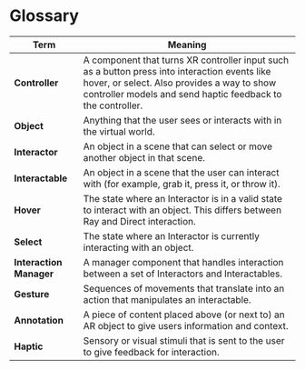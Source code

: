 # Glossary

| Term | Meaning |
|-|-|
| **Controller** | A component that turns XR controller input such as a button press into interaction events like hover, or select. Also provides a way to show controller models and send haptic feedback to the controller. |
| **Object** | Anything that the user sees or interacts with in the virtual world. |
| **Interactor** | An object in a scene that can select or move another object in that scene. |
| **Interactable** | An object in a scene that the user can interact with (for example, grab it, press it, or throw it). |
| **Hover** | The state where an Interactor is in a valid state to interact with an object. This differs between Ray and Direct interaction.|
| **Select** | The state where an Interactor is currently interacting with an object. |
| **Interaction Manager** | A manager component that handles interaction between a set of Interactors and Interactables. |
| **Gesture** | Sequences of movements that translate into an action that manipulates an interactable. |
| **Annotation** | A piece of content placed above (or next to) an AR object to give users information and context. |
| **Haptic** | Sensory or visual stimuli that is sent to the user to give feedback for interaction. |
